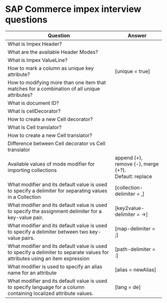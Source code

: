 # SAP Commerce impex interview questions

| Question                                                                                                                      | Answer                                                   |
| ----------------------------------------------------------------------------------------------------------------------------- | -------------------------------------------------------- |
| What is Impex Header?                                                                                                         |                                                          |
| What are the available Header Modes?                                                                                          |                                                          |
| What is Impex ValueLine?                                                                                                      |                                                          |
| How to mark a column as unique key attribute?                                                                                 | [unique = true]                                          |
| How to modifying more than one item that matches for a combination of all unique attributes?                                  |                                                          |
| What is document ID?                                                                                                          |                                                          |
| What is cellDecorator?                                                                                                        |                                                          |
| How to create a new Cell decorator?                                                                                           |                                                          |
| What is Cell translator?                                                                                                      |                                                          |
| How to create a new Cell translator?                                                                                          |                                                          |
| Difference between Cell decorator vs Cell translator                                                                          |                                                          |
| Available values of mode modifier for importing collections                                                                   | append (+), remove (-), merge (+?). <br>Default: replace |
| What modifier and its default value is used to specify a delimiter for separating values in a Collection                      | [collection-delimiter = ,]                               |
| What modifier and its default value is used to specify the assignment delimiter for a key-value pair.                         | [key2value-delimiter = ->]                               |
| What modifier and its default value is used to specify a delimiter between two key-value pairs.                               | [map-delimiter = ;]                                      |
| What modifier and its default value is used to specify a delimiter to separate values for attributes using an item expression | [path-delimiter = :]                                     |
| What modifier is used to specify an alias name for an attribute                                                               | [alias = newAlias]                                       |
| What modifier and its default value is used to specify language for a column containing localized attribute values.           | [lang = de]                                              |
